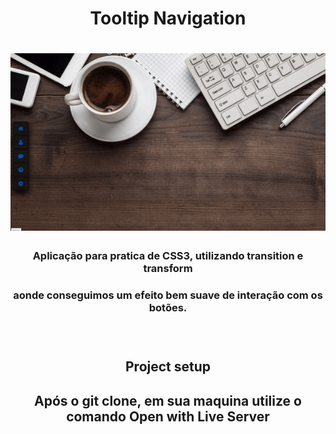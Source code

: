 <h1 align="center">Tooltip Navigation </h1>

<h1 align="center">
  <img alt="ToolTipe Navigation" title="#TooltipNavigation" src="./background.gif" />
</h1>

<h3 align="center"> Aplicação para pratica de CSS3, utilizando transition e transform </h3>
<h3 align="center"> aonde conseguimos um efeito bem suave de interação com os botões. <h3>

<br>
<h2 align="center">Project setup <h2>
  <p align="center">Após o git clone, em sua maquina utilize o comando Open with Live Server </p>
